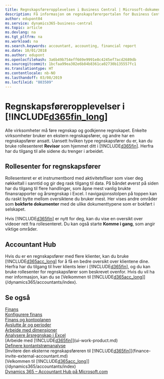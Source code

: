 ```yaml
---
title: Regnskapsføreropplevelsen i Business Central | Microsoft-dokumentasjon
description: Få informasjon om regnskapsførerportalen for Business Central og rollesenter for regnskapsfører som støtter interne og eksterne regnskapsførere i klientselskapet.
author: edupont04
ms.service: dynamics365-business-central
ms.topic: article
ms.devlang: na
ms.tgt_pltfrm: na
ms.workload: na
ms.search.keywords: accountant, accounting, financial report
ms.date: 10/01/2018
ms.author: edupont
ms.openlocfilehash: 3a6b49b754eff669e9991e8c4245ef7acd2689db
ms.sourcegitcommit: 1bcfaa99ea302e6b84b8361ca02730b135557fc1
ms.translationtype: HT
ms.contentlocale: nb-NO
ms.lasthandoff: 03/08/2019
ms.locfileid: "803509"
---
```

# <a name="accountant-experiences-in-included365finlongincludesd365finlongmdmd"></a>Regnskapsføreropplevelser i [!INCLUDE[d365fin_long](includes/d365fin_long_md.md)]
Alle virksomheter må føre regnskap og godkjenne regnskapet. Enkelte virksomheter bruker en ekstern regnskapsfører, og andre har en regnskapsfører ansatt. Uansett hvilken type regnskapsfører du er, kan du bruke rollesenteret **Revisor** som hjemmet ditt i [!INCLUDE[d365fin](includes/d365fin_md.md)]. Herfra har du tilgang til alle sidene du trenger i arbeidet.  

## <a name="accountant-role-center"></a>Rollesenter for regnskapsfører
Rollesenteret er et instrumentbord med aktivitetsfliser som viser deg nøkkeltall i sanntid og gir deg rask tilgang til data. På båndet øverst på siden har du tilgang til flere handlinger, som åpne mest vanlig brukte finansrapporter og årsregnskap i Excel. I navigasjonsstolpen på toppen kan du raskt bytte mellom oversiktene du bruker mest. Her vises andre områder som **bokførte dokumenter** med de ulike dokumenttypene som er bokført i selskapet.  

Hvis [!INCLUDE[d365fin](includes/d365fin_md.md)] er nytt for deg, kan du vise en oversikt over videoer rett fra rollesenteret. Du kan også starte **Komme i gang**, som angir viktige områder.  

## <a name="accountant-hub"></a>Accountant Hub
Hvis du er en regnskapsfører med flere klienter, kan du bruke [!INCLUDE[d365acc_long](includes/d365acc_long_md.md)] for å få en bedre oversikt over klientene dine. Herfra har du tilgang til hver klients leier i [!INCLUDE[d365fin](includes/d365fin_md.md)], og du kan bruke rollesenter for regnskapsfører som beskrevet ovenfor. Hvis du vil ha mer informasjon, kan du se [Velkommen til [!INCLUDE[d365acc_long](includes/d365acc_long_md.md)]](/dynamics365/accountants/index).  

## <a name="see-also"></a>Se også
[Finans](finance.md)  
[Konfigurere finans](finance-setup-finance.md)  
[Finans og kontoplanen](finance-general-ledger.md)  
[Avslutte år og perioder](year-close-years-periods.md)  
[Arbeide med dimensjoner](finance-dimensions.md)  
[Analysere årsregnskap i Excel](finance-analyze-excel.md)  
[Arbeide med [!INCLUDE[d365fin](includes/d365fin_md.md)]](ui-work-product.md)  
[Definere kontantstrømanalyse](finance-setup-cash-flow-analyses.md)  
[Invitere den eksterne regnskapsføreren til [!INCLUDE[d365fin](includes/d365fin_md.md)]](finance-invite-external-accountant.md)  
[Velkommen til [!INCLUDE[d365acc_long](includes/d365acc_long_md.md)]](/dynamics365/accountants/index)  
[Dynamics 365 – Accountant Hub på Microsoft.com](https://www.microsoft.com/en-us/dynamics365/financial-insights-for-accountants)  
